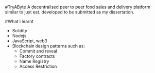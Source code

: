 #TryAByte
A decentralised peer to peer food sales and delivery platform similar to just eat. developed to be submitted as my dissertation.

#What I learnt
  - Solidity
  - Nodejs
  - JavaScript, web3
  - Blockchain design patterns such as:
    - Commit and reveal
    - Factory contracts
    - Name Registry
    - Access Restriction
    

